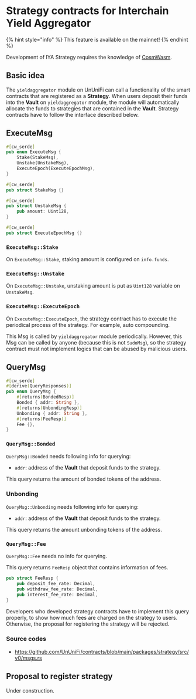 # Strategy contracts for Interchain Yield Aggregator

{% hint style="info" %}
This feature is available on the mainnet!
{% endhint %}

Development of IYA Strategy requires the knowledge of [CosmWasm](../develop/cosmwasm.md).

## Basic idea

The `yieldaggregator` module on UnUniFi can call a functionality of the smart contracts that are registered as a **Strategy**.
When users deposit their funds into the **Vault** on `yieldaggregator` module, the module will automatically allocate the funds to strategies that are contained in the **Vault**.
Strategy contracts have to follow the interface described below.

## ExecuteMsg

```rust
#[cw_serde]
pub enum ExecuteMsg {
    Stake(StakeMsg),
    Unstake(UnstakeMsg),
    ExecuteEpoch(ExecuteEpochMsg),
}

#[cw_serde]
pub struct StakeMsg {}

#[cw_serde]
pub struct UnstakeMsg {
    pub amount: Uint128,
}

#[cw_serde]
pub struct ExecuteEpochMsg {}

```

### `ExecuteMsg::Stake`

On `ExecuteMsg::Stake`, staking amount is configured on `info.funds`.

### `ExecuteMsg::Unstake`

On `ExecuteMsg::Unstake`, unstaking amount is put as `Uint128` variable on `UnstakeMsg`.

### `ExecuteMsg::ExecuteEpoch`

On `ExecuteMsg::ExecuteEpoch`, the strategy contract has to execute the periodical process of the strategy. For example, auto compounding.

This Msg is called by `yieldaggregator` module periodically.
However, this Msg can be called by anyone (because this is not `SudoMsg`), so the strategy contract must not implement logics that can be abused by malicious users.

## QueryMsg

````rust
#[cw_serde]
#[derive(QueryResponses)]
pub enum QueryMsg {
    #[returns(BondedResp)]
    Bonded { addr: String },
    #[returns(UnbondingResp)]
    Unbonding { addr: String },
    #[returns(FeeResp)]
    Fee {},
}
````

### `QueryMsg::Bonded`

`QueryMsg::Bonded` needs following info for querying:

- `addr`: address of the **Vault** that deposit funds to the strategy.

This query returns the amount of bonded tokens of the address.

### Unbonding

`QueryMsg::Unbonding` needs following info for querying:

- `addr`: address of the **Vault** that deposit funds to the strategy.

This query returns the amount unbonding tokens of the address.

### `QueryMsg::Fee`

`QueryMsg::Fee` needs no info for querying.

This query returns `FeeResp` object that contains information of fees.

```rust
pub struct FeeResp {
    pub deposit_fee_rate: Decimal,
    pub withdraw_fee_rate: Decimal,
    pub interest_fee_rate: Decimal,
}
```

Developers who developed strategy contracts have to implement this query properly, to show how much fees are charged on the strategy to users.
Otherwise, the proposal for registering the strategy will be rejected.

### Source codes

- <https://github.com/UnUniFi/contracts/blob/main/packages/strategy/src/v0/msgs.rs>

## Proposal to register strategy

Under construction.
